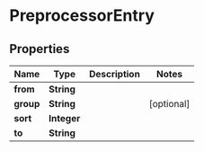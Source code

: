 
# PreprocessorEntry

## Properties
Name | Type | Description | Notes
------------ | ------------- | ------------- | -------------
**from** | **String** |  | 
**group** | **String** |  |  [optional]
**sort** | **Integer** |  | 
**to** | **String** |  | 



